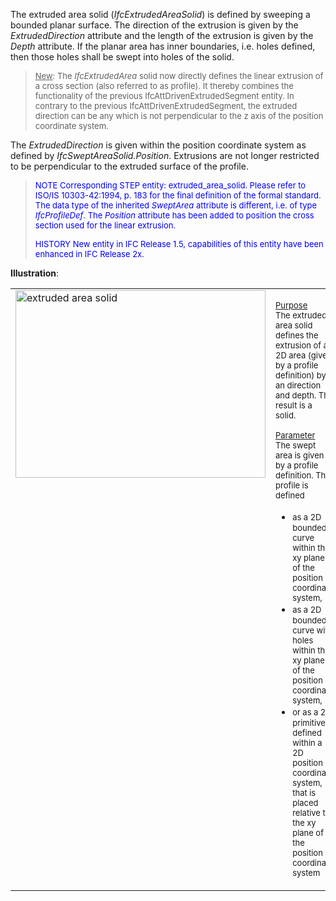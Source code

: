 ﻿The extruded area solid (_IfcExtrudedAreaSolid_) is defined by sweeping a bounded planar surface. The direction of the extrusion is given by the _ExtrudedDirection_ attribute and the length of the extrusion is given by the _Depth_ attribute. If the planar area has inner boundaries, i.e. holes defined, then those holes shall be swept into holes of the solid.

> <font size="-1"><u>New</u>: The <i>IfcExtrudedArea</i> solid now
		  directly defines the linear extrusion of a cross section (also referred to as
		  profile). It thereby combines the functionality of the previous
		  IfcAttDrivenExtrudedSegment entity. In contrary to the previous
		  IfcAttDrivenExtrudedSegment, the extruded direction can be any which is not
		  perpendicular to the z axis of the position coordinate
		  system.</font>
>

The _ExtrudedDirection_ is given within the position coordinate system as defined by _IfcSweptAreaSolid.Position_. Extrusions are not longer restricted to be perpendicular to the extruded surface of the profile.

> <font color="#0000FF" size="-1"><font color="#0000FF" size="-1">NOTE
		  Corresponding STEP entity: extruded_area_solid. Please refer to ISO/IS
		  10303-42:1994, p. 183 for the final definition of the formal standard. The data
		  type of the inherited <i>SweptArea</i> attribute is different, i.e. of type
		  <i>IfcProfileDef</i>. The <i>Position</i> attribute has been added to position
		  the cross section used for the linear extrusion.</font></font>
> 
> <font color="#0000FF" size="-1">HISTORY New entity in IFC Release 1.5,
		  capabilities of this entity have been enhanced in IFC Release 2x.
		  </font>
>

**Illustration**:

<table cellpadding="2" cellspacing="2" border="0"> 
		<tr> 
		  <td valign="TOP" align="LEFT"><a href="drawings/IfcExtrudedAreaSolid-Layout1.dwf"><img src="figures/ifcextrudedareasolid-layout1.gif" alt="extruded area solid" width="400" height="300" border="0"></a></td> 
		  <td valign="TOP" align="LEFT"> 
			 <p><font size="-1"><u>Purpose</u><br>The extruded area solid defines
				the extrusion of a 2D area (given by a profile definition) by an direction and
				depth. The result is a solid.</font></p> 
			 <p><font size="-1"><u>Parameter</u><br>The swept area is given by a
				profile definition. This profile is defined </font></p> 
			 <ul> 
				<li><font size="-1">as a 2D bounded curve within the xy plane of
				  the position coordinate system, </font></li> 
				<li><font size="-1">as a 2D bounded curve with holes within the xy
				  plane of the position coordinate system, </font></li> 
				<li><font size="-1">or as a 2D primitive, defined within a 2D
				  position coordinate system, that is placed relative to the xy plane of the
				  position coordinate system</font></li> 
			 </ul></td> 
		</tr> 
	 </table>